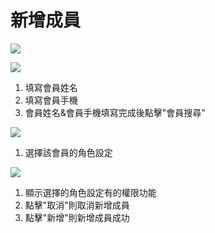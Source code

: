 # 新增成員

![](../%E6%AC%8A%E9%99%90%E7%AE%A1%E7%90%86/RackMultipart20230424-1-nn9xl2\_html\_f83149404e9308db.png)

![](../%E6%AC%8A%E9%99%90%E7%AE%A1%E7%90%86/RackMultipart20230424-1-nn9xl2\_html\_e9e8f90bee460639.png)

1. 填寫會員姓名
2. 填寫會員手機
3. 會員姓名&會員手機填寫完成後點擊"會員搜尋"

![](../%E6%AC%8A%E9%99%90%E7%AE%A1%E7%90%86/RackMultipart20230424-1-nn9xl2\_html\_c40534e6333bca5f.png)

1. 選擇該會員的角色設定



![](../%E6%AC%8A%E9%99%90%E7%AE%A1%E7%90%86/RackMultipart20230424-1-nn9xl2\_html\_e0b7cc637d78342e.png)

1. 顯示選擇的角色設定有的權限功能
2. 點擊"取消"則取消新增成員
3. 點擊"新增"則新增成員成功
